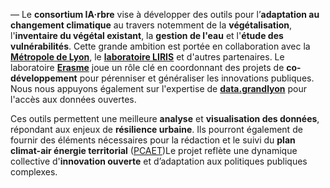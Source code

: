 — Le **consortium IA·rbre** vise à développer des outils pour l’**adaptation au changement climatique** au travers notemment de la **végétalisation**, l'**inventaire du végétal existant**, la **gestion de l'eau** et l'**étude des vulnérabilités**. Cette grande ambition est portée en collaboration avec la [**Métropole de Lyon**](https://www.grandlyon.com), le [**laboratoire LIRIS**](https://liris.cnrs.fr) et d'autres partenaires. Le laboratoire [**Erasme**](https://www.erasme.org) joue un rôle clé en coordonnant des projets de **co-développement** pour pérenniser et généraliser les innovations publiques. Nous nous appuyons également sur l'expertise de [**data.grandlyon**](https://data.grandlyon.com) pour l'accès aux données ouvertes.

Ces outils permettent une meilleure **analyse** et **visualisation des données**, répondant aux enjeux de **résilience urbaine**. Ils pourront également de fournir des éléments nécessaires pour la rédaction et le suivi du **plan climat-air énergie territorial** ([PCAET](https://outil2amenagement.cerema.fr/outils/plan-climat-air-energie-territorial-pcaet))Le projet reflète une dynamique collective d'**innovation ouverte** et d’adaptation aux politiques publiques complexes.
